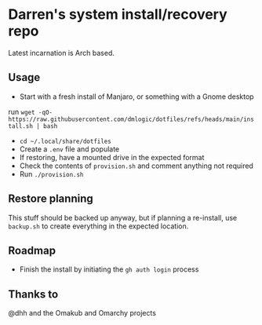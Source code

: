 # Darren's system install/recovery repo

Latest incarnation is Arch based.

## Usage

* Start with a fresh install of Manjaro, or something with a Gnome desktop

run `wget -qO- https://raw.githubusercontent.com/dmlogic/dotfiles/refs/heads/main/install.sh | bash`

* `cd ~/.local/share/dotfiles`
* Create a `.env` file and populate
* If restoring, have a mounted drive in the expected format
* Check the contents of `provision.sh` and comment anything not required
* Run `./provision.sh`

## Restore planning

This stuff should be backed up anyway, but if planning a re-install, use
`backup.sh` to create everything in the expected location.

## Roadmap

* Finish the install by initiating the `gh auth login` process

## Thanks to

@dhh and the Omakub and Omarchy projects
